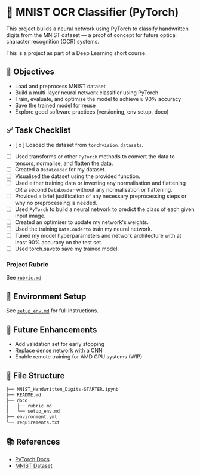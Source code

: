
# 🧠 MNIST OCR Classifier (PyTorch)

This project builds a neural network using PyTorch to classify handwritten digits from the MNIST dataset — a proof of concept for future optical character recognition (OCR) systems.

This is a project as part of a Deep Learning short course.

## 📌 Objectives

- Load and preprocess MNIST dataset
- Build a multi-layer neural network classifier using PyTorch
- Train, evaluate, and optimise the model to achieve ≥ 90% accuracy
- Save the trained model for reuse
- Explore good software practices (versioning, env setup, doco)

## ✅ Task Checklist

- [ x ] Loaded the dataset from `torchvision.datasets`.
- [ ] Used transforms or other `PyTorch` methods to convert the data to tensors, normalise, and flatten the data.
- [ ] Created a `DataLoader` for my dataset.
- [ ] Visualised the dataset using the provided function.
- [ ] Used either training data or inverting any normalisation and flattening OR a second `DataLoader` without any normalisation or flattening.
- [ ] Provided a brief justification of any necessary preprocessing steps or why no preprocessing is needed.
- [ ] Used `PyTorch` to build a neural network to predict the class of each given input image.
- [ ] Created an optimiser to update my network's weights.
- [ ] Used the training `DataLoaderto` train my neural network.
- [ ] Tuned my model hyperparameters and network architecture with at least 90% accuracy on the test set.
- [ ] Used torch.saveto save my trained model.

### Project Rubric

See [`rubric.md`](/doco/rubric.md)

## 🧪 Environment Setup

See [`setup_env.md`](/doco/setup_env.md) for full instructions.

## 🚀 Future Enhancements

- Add validation set for early stopping
- Replace dense network with a CNN
- Enable remote training for AMD GPU systems (WIP)

## 📂 File Structure

```bash
├── MNIST_Handwritten_Digits-STARTER.ipynb
├── README.md
├── doco
│   ├── rubric.md
│   └── setup_env.md
├── environment.yml
└── requirements.txt
```

## 📚 References

- [PyTorch Docs](https://pytorch.org/docs/stable/index.html)
- [MNIST Dataset](http://yann.lecun.com/exdb/mnist/)
